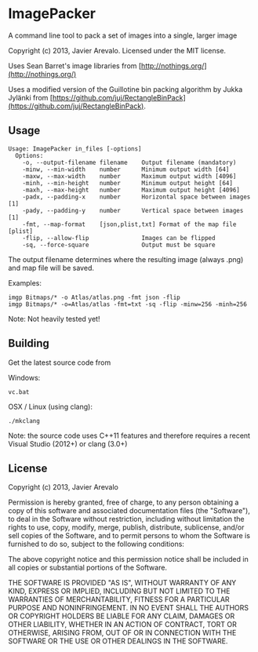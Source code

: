 # ImagePacker

A command line tool to pack a set of images into a single, larger image

Copyright (c) 2013, Javier Arevalo. Licensed under the MIT license.

Uses Sean Barret's image libraries from [http://nothings.org/](http://nothings.org/) 

Uses a modified version of the Guillotine bin packing algorithm by Jukka Jylänki from [https://github.com/juj/RectangleBinPack](https://github.com/juj/RectangleBinPack).

## Usage

    Usage: ImagePacker in_files [-options]
      Options:
        -o, --output-filename filename    Output filename (mandatory)
        -minw, --min-width    number      Minimum output width [64]
        -maxw, --max-width    number      Maximum output width [4096]
        -minh, --min-height   number      Minimum output height [64]
        -maxh, --max-height   number      Maximum output height [4096]
        -padx, --padding-x    number      Horizontal space between images [1]
        -pady, --padding-y    number      Vertical space between images [1]
        -fmt, --map-format    [json,plist,txt] Format of the map file [plist]
        -flip, --allow-flip               Images can be flipped
        -sq, --force-square               Output must be square

The output filename determines where the resulting image (always .png) and map file will be saved.

Examples:

    imgp Bitmaps/* -o Atlas/atlas.png -fmt json -flip
    imgp Bitmaps/* -o=Atlas/atlas -fmt=txt -sq -flip -minw=256 -minh=256

Note: Not heavily tested yet!

## Building

Get the latest source code from []()

Windows:

    vc.bat

OSX / Linux (using clang):

    ./mkclang

Note: the source code uses C++11 features and therefore requires a recent Visual Studio (2012+) or clang (3.0+)

## License

Copyright (c) 2013, Javier Arevalo

Permission is hereby granted, free of charge, to any person obtaining a copy
of this software and associated documentation files (the "Software"), to deal
in the Software without restriction, including without limitation the rights
to use, copy, modify, merge, publish, distribute, sublicense, and/or sell
copies of the Software, and to permit persons to whom the Software is
furnished to do so, subject to the following conditions:

The above copyright notice and this permission notice shall be included in
all copies or substantial portions of the Software.

THE SOFTWARE IS PROVIDED "AS IS", WITHOUT WARRANTY OF ANY KIND, EXPRESS OR
IMPLIED, INCLUDING BUT NOT LIMITED TO THE WARRANTIES OF MERCHANTABILITY,
FITNESS FOR A PARTICULAR PURPOSE AND NONINFRINGEMENT. IN NO EVENT SHALL THE
AUTHORS OR COPYRIGHT HOLDERS BE LIABLE FOR ANY CLAIM, DAMAGES OR OTHER
LIABILITY, WHETHER IN AN ACTION OF CONTRACT, TORT OR OTHERWISE, ARISING FROM,
OUT OF OR IN CONNECTION WITH THE SOFTWARE OR THE USE OR OTHER DEALINGS IN
THE SOFTWARE.
